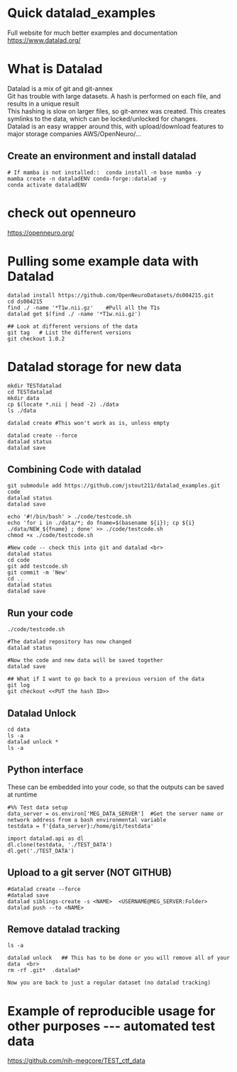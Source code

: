 # Quick datalad_examples
Full website for much better examples and documentation <br>
https://www.datalad.org/

# What is Datalad
Datalad is a mix of git and git-annex <br>
Git has trouble with large datasets.  A hash is performed on each file, and results in a unique result <br>
This hashing is slow on larger files, so git-annex was created.  This creates symlinks to the data, which can be locked/unlocked for changes. <br>
Datalad is an easy wrapper around this, with upload/download features to major storage companies AWS/OpenNeuro/...

## Create an environment and install datalad
```
# If mamba is not installed::  conda install -n base mamba -y 
mamba create -n dataladENV conda-forge::datalad -y 
conda activate dataladENV 
```

# check out openneuro
https://openneuro.org/

# Pulling some example data with Datalad
```
datalad install https://github.com/OpenNeuroDatasets/ds004215.git
cd ds004215 
find ./ -name '*T1w.nii.gz'    #Pull all the T1s 
datalad get $(find ./ -name '*T1w.nii.gz') 

## Look at different versions of the data
git tag   # List the different versions 
git checkout 1.0.2 
```

# Datalad storage for new data
```
mkdir TESTdatalad  
cd TESTdatalad 
mkdir data 
cp $(locate *.nii | head -2) ./data  
ls ./data
```
```
datalad create #This won't work as is, unless empty

datalad create --force  
datalad status 
datalad save 
```
## Combining Code with datalad
```
git submodule add https://github.com/jstout211/datalad_examples.git code 
datalad status 
datalad save 
```
```
echo '#!/bin/bash' > ./code/testcode.sh 
echo 'for i in ./data/*; do fname=$(basename ${i}); cp ${i} ./data/NEW_${fname} ; done' >> ./code/testcode.sh 
chmod +x ./code/testcode.sh 

#New code -- check this into git and datalad <br>
datalad status 
cd code 
git add testcode.sh 
git commit -m 'New' 
cd .. 
datalad status 
datalad save 
```

## Run your code 
```
./code/testcode.sh 

#The datalad repository has now changed 
datalad status 

#Now the code and new data will be saved together
datalad save 

## What if I want to go back to a previous version of the data
git log 
git checkout <<PUT the hash ID>> 
```


## Datalad Unlock
```
cd data 
ls -a 
datalad unlock * 
ls -a 
```

## Python interface
These can be embedded into your code, so that the outputs can be saved at runtime <br>
```
#%% Test data setup
data_server = os.environ['MEG_DATA_SERVER']  #Get the server name or network address from a bash environmental variable
testdata = f'{data_server}:/home/git/testdata'

import datalad.api as dl
dl.clone(testdata, './TEST_DATA')
dl.get('./TEST_DATA')

```

## Upload to a git server (NOT GITHUB)
```
#datalad create --force
#datalad save
datalad siblings-create -s <NAME>  <USERNAME@MEG_SERVER:Folder> 
datalad push --to <NAME>
```

## Remove datalad tracking
```
ls -a 

datalad unlock   ## This has to be done or you will remove all of your data  <br>
rm -rf .git*  .datalad* 

Now you are back to just a regular dataset (no datalad tracking)
```

# Example of reproducible usage for other purposes --- automated test data
https://github.com/nih-megcore/TEST_ctf_data



